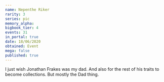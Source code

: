 ```yaml
---
name: Nepenthe Riker
rarity: 3
series: pic
memory_alpha:
bigbook_tier: 4
events: 31
in_portal: true
date: 18/06/2020
obtained: Event
mega: false
published: true
---
```


I just wish Jonathan Frakes was my dad. And also for the rest of his traits to become collections. But mostly the Dad thing.
